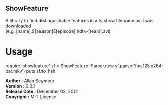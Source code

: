 ## ShowFeature ##

A library to find distinguishable features in a tv show filename as it
was downloaded   
(e.g. [name].S[season]E[episode].hdtv-[team].avi)

# Usage

  require 'showfeature'
  sf = ShowFeature::Parser.new
  sf.parse('foo.125.x264-bar.mkv')
  puts sf.to_hsh

**Author :** Allan Seymour  
**Version :** 0.0.1         
**Release Date :** December 03, 2012             
**Copyright :** MIT License        

